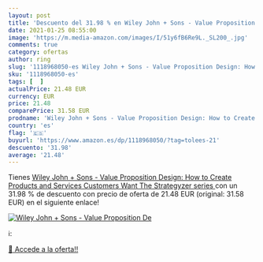 ```yaml
---
layout: post
title: 'Descuento del 31.98 % en Wiley John + Sons - Value Proposition De'
date: 2021-01-25 08:55:00
image: 'https://m.media-amazon.com/images/I/51y6fB6Re9L._SL200_.jpg'
comments: true
category: ofertas
author: ring
slug: '1118968050-es Wiley John + Sons - Value Proposition Design: How to...'
sku: '1118968050-es'
tags: [  ]
actualPrice: 21.48 EUR
currency: EUR
price: 21.48
comparePrice: 31.58 EUR
prodname: 'Wiley John + Sons - Value Proposition Design: How to Create Products and Services Customers Want  The Strategyzer series '
country: 'es'
flag: '🇪🇸'
buyurl: 'https://www.amazon.es/dp/1118968050/?tag=tolees-21'
descuento: '31.98'
average: '21.48'
---
```


Tienes [Wiley John + Sons - Value Proposition Design: How to Create Products and Services Customers Want  The Strategyzer series ](https://www.amazon.es/dp/1118968050/?tag=tolees-21) con un 31.98 % de descuento con precio de oferta de 21.48 EUR (original: 31.58 EUR) en el siguiente enlace!

[![Wiley John + Sons - Value Proposition De](https://m.media-amazon.com/images/I/51y6fB6Re9L._SL200_.jpg)](https://www.amazon.es/dp/1118968050/?tag=tolees-21)

ℹ️:


[🛒 Accede a la oferta!!](https://www.amazon.es/dp/1118968050/?tag=tolees-21)
